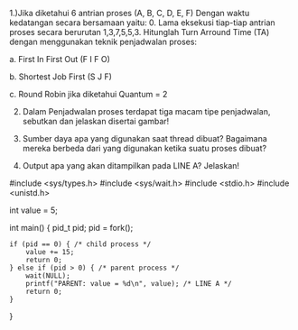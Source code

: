 1.)Jika diketahui 6 antrian proses (A, B, C, D, E, F) Dengan waktu kedatangan secara bersamaan yaitu: 0. Lama eksekusi tiap-tiap antrian proses secara berurutan 1,3,7,5,5,3. Hitunglah Turn Arround Time (TA) dengan menggunakan teknik penjadwalan proses:

a. First In First Out (F I F O)

b. Shortest Job First (S J F)

c. Round Robin jika diketahui Quantum = 2

2) Dalam Penjadwalan proses terdapat tiga macam tipe penjadwalan, sebutkan dan jelaskan disertai gambar!

3) Sumber daya apa yang digunakan saat thread dibuat? Bagaimana mereka berbeda dari yang digunakan ketika suatu proses dibuat?

4) Output apa yang akan ditampilkan pada LINE A? Jelaskan!

#include <sys/types.h>
#include <sys/wait.h>
#include <stdio.h>
#include <unistd.h>

int value = 5;

int main() {
    pid_t pid;
    pid = fork();

    if (pid == 0) { /* child process */
        value += 15;
        return 0;
    } else if (pid > 0) { /* parent process */
        wait(NULL);
        printf("PARENT: value = %d\n", value); /* LINE A */
        return 0;
    }
}
